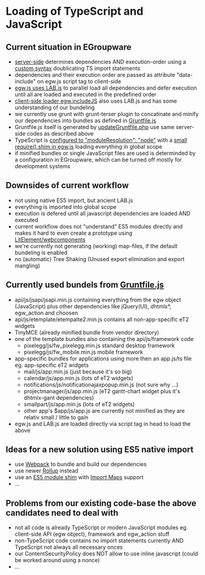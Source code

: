 # Loading of TypeScript and JavaScript

## Current situation in EGroupware
* [server-side](https://github.com/EGroupware/egroupware/blob/master/api/src/Framework/IncludeMgr.php) determines dependencies AND execution-order using a [custom syntax](https://github.com/EGroupware/egroupware/blob/master/calendar/js/app.ts#L13-L21) doublicating TS import statements
* dependencies and their execution order are passed as attribute "data-include" on egw.js script tag to client-side
* [egw.js uses LAB.js](https://github.com/EGroupware/egroupware/blob/master/api/js/jsapi/egw.js#L168-L169) to parallel load all dependencies and defer execution until all are loaded and executed in the predefined order
* [client-side loader egw.includeJS](https://github.com/EGroupware/egroupware/blob/master/api/js/jsapi/egw_files.js#L141-L150) also uses LAB.js and has some understanding of our bundeling
* we currently use grunt with grunt-terser plugin to concatinate and minify our dependencies into bundles as defined in [Gruntfile.js](https://github.com/EGroupware/egroupware/blob/master/Gruntfile.js)
* Gruntfile.js itself is generated by [updateGruntfile.php](https://github.com/EGroupware/egroupware/blob/master/updateGruntfile.php) use same server-side codes as described above
* TypeScript is [configured to "moduleResolution": "node"](https://github.com/EGroupware/egroupware/blob/master/tsconfig.json#L11) with a [small require() shim in egw.js](https://github.com/EGroupware/egroupware/blob/master/api/js/jsapi/egw.js#L462-L471) loading everything in global scope
* if minified bundles or single JavaScript files are used is determinded by a configuration in EGroupware, which can be turned off mostly for development systems

## Downsides of current workflow
* not using native ES5 import, but ancient LAB.js
* everything is imported into global scope
* execution is defered until all javascript dependencies are loaded AND executed
* current workflow does not "understand" ES5 modules directly and makes it hard to even create a prototype using [LitElement/webcomponents](https://github.com/EGroupware/lit/blob/main/README.md)
* we're currently not generating (working) map-files, if the default bundeling is enabled
* no (automatic) Tree Shaking (Unused export elimination and export mangling)

## Currently used bundels from [Gruntfile.js](https://github.com/EGroupware/egroupware/blob/master/Gruntfile.js)
* api/js/jsapi/jsapi.min.js containing everything from the egw object (JavaScript) plus other dependencies like jQuery(UI), dhtmlx*, egw_action and choosen
* api/js/etemplate/etempalte2.min.js contains all non-app-specific eT2 widgets
* TinyMCE (already minified bundle from vendor directory)
* one of the template bundles also containing the api/js/framework code
  * pixelegg/js/fw_pixelegg.min.js standard desktop framework
  * pixelegg/js/fw_mobile.min.js mobile framework
* app-specific bundles for applications using more then an app.js/ts file eg. app-specific eT2 widgets
  * mail/js/app.min.js (just because it's so big)
  * calendar/js/app.min.js (lots of eT2 widgets)
  * notifications/js/notificationajaxpopup.min.js (not sure why ...)
  * projectmanager/js/app.min.js (eT2 gantt-chart widget plus it's dhtmlx-gant dependencies)
  * smallpart/js/app.min.js (lots of eT2 widgets)
  * other app's $app/js/app.js are currently not minified as they are relativ small / little to gain
* egw.js and LAB.js are loaded directly via script tag in head to load the above

## Ideas for a new solution using ES5 native import
* use [Webpack](https://webpack.js.org/) to bundle and build our dependencies
* use newer [Rollup](https://rollupjs.org/guide/en/) instead
* use an [ES5 module shim](https://github.com/guybedford/es-module-shims) with [Import Maps](https://github.com/wicg/import-maps#the-basic-idea) support
* ...

## Problems from our existing code-base the above candidates need to deal with
* not all code is already TypeScript or modern JavaScript modules eg. client-side API (egw object), framework and egw_action stuff
* non-TypeScript code contains no import statements currently AND TypeScript not always all necessary onces
* our ContentSecurityPolicy does NOT allow to use inline javascript (could be worked around using a nonce)
* ...

